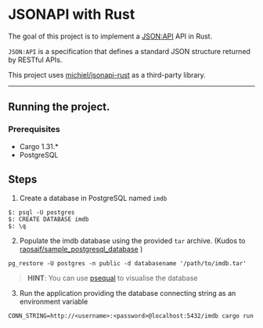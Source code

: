 # JSONAPI with Rust

The goal of this project is to implement a [JSON:API](https://jsonapi.org/) API in Rust.

`JSON:API` is a specification that defines a standard JSON structure returned by RESTful APIs.

This project uses [michiel/jsonapi-rust](https://github.com/michiel/jsonapi-rust) as a third-party library.

---
## Running the project.

### Prerequisites 

- Cargo 1.31.*
- PostgreSQL

## Steps

1. Create a database in PostgreSQL named `imdb`

```
$: psql -U postgres
$: CREATE DATABASE imdb
$: \q
```

2. Populate the imdb database using the provided `tar` archive. (Kudos to [raosaif/sample_postgresql_database](https://github.com/raosaif/sample_postgresql_database) )

```
pg_restore -U postgres -n public -d databasename '/path/to/imdb.tar' 
```

> **HINT**: You can use [psequal](http://www.psequel.com/) to visualise the database

3. Run the application providing the database connecting string as an environment variable

```
CONN_STRING=http://<username>:<password>@localhost:5432/imdb cargo run
```
